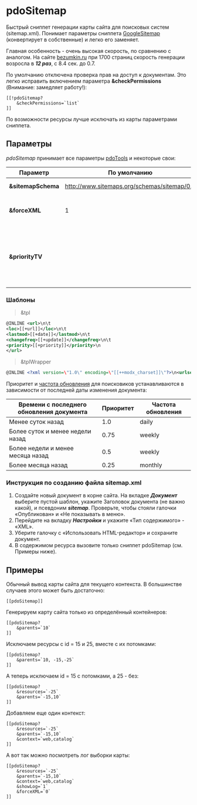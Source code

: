 # pdoSitemap

Быстрый сниппет генерации карты сайта для поисковых систем (sitemap.xml). Понимает параметры сниппета [GoogleSitemap][1] (конвертирует в собственные) и легко его заменяет.

Главная особенность - очень высокая скорость, по сравнению с аналогом. На сайте [bezumkin.ru][2] при 1700 страниц скорость генерации возросла в ***12 раз***, с 8.4 сек. до 0.7.

По умолчанию отключена проверка прав на доступ к документам. Это легко исправить включением параметра **&checkPermissions** (Внимание: замедляет работу!):

``` modx
[[!pdoSitemap?
    &checkPermissions=`list`
]]
```

По возможности ресурсы лучше исключать из карты параметрами сниппета.

## Параметры

*pdoSitemap* принимает все параметры [pdoTools][3] и некоторые свои:

| Параметр           | По умолчанию                                  | Описание                                                                                                           |
| ------------------ | --------------------------------------------- | ------------------------------------------------------------------------------------------------------------------ |
| **&sitemapSchema** | <http://www.sitemaps.org/schemas/sitemap/0.9> | Схема карты сайта.                                                                                                 |
| **&forceXML**      | 1                                             | Принудительно выводить страницу как XML.                                                                           |
| **&priorityTV**    |                                               | Дополнительное поле, в котором указывается [приоритет][4] документа. Нужно добавить его в параметр **&includeTVs** |

### Шаблоны

> &tpl

``` xml
@INLINE <url>\n\t
<loc>[[+url]]</loc>\n\t
<lastmod>[[+date]]</lastmod>\n\t
<changefreq>[[+update]]</changefreq>\n\t
<priority>[[+priority]]</priority>\n
</url>
```

> &tplWrapper

``` xml
@INLINE <?xml version=\"1.0\" encoding=\"[[++modx_charset]]\"?>\n<urlset xmlns=\"[[+schema]]\">\n[[+output]]\n</urlset>
```

Приоритет и [частота обновления][5] для поисковиков устанавливаются в зависимости от последней даты изменения документа:

| Времени с последнего обновления документа | Приоритет | Частота обновления |
| ----------------------------------------- | --------- | ------------------ |
| Менее суток назад                         | 1.0       | daily              |
| Более суток и менее недели назад          | 0.75      | weekly             |
| Более недели и менее месяца назад         | 0.5       | weekly             |
| Более месяца назад                        | 0.25      | monthly            |

### Инструкция по созданию файла sitemap.xml

1. Создайте новый документ в корне сайта. На вкладке ***Документ*** выберите пустой шаблон, укажите Заголовок документа (не важно какой), и псевдоним ***sitemap***. Проверьте, чтобы стояли галочки «Опубликован» и «Не показывать в меню».
2. Перейдите на вкладку ***Настройки*** и укажите «Тип содержимого» - «XML».
3. Уберите галочку с «Использовать HTML-редактор» и сохраните документ.
4. В содержимом ресурса вызовите только сниппет pdoSitemap (см. Примеры ниже).

## Примеры

Обычный вывод карты сайта для текущего контекста. В большинстве случаев этого может быть достаточно:

``` modx
[[pdoSitemap]]
```

Генерируем карту сайта только из определённый контейнеров:

``` modx
[[pdoSitemap?
    &parents=`10`
]]
```

Исключаем ресурсы с id = 15 и 25, вместе с их потомками:

``` modx
[[pdoSitemap?
    &parents=`10, -15,-25`
]]
```

А теперь исключаем id = 15 с потомками, а 25 - без:

``` modx
[[pdoSitemap?
    &resources=`-25`
    &parents=`-15,10`
]]
```

Добавляем еще один контекст:

``` modx
[[pdoSitemap?
    &resources=`-25`
    &parents=`-15,10`
    &context=`web,catalog`
]]
```

А вот так можно посмотреть лог выборки карты:

``` modx
[[pdoSitemap?
    &resources=`-25`
    &parents=`-15,10`
    &context=`web,catalog`
    &showLog=`1`
    &forceXML=`0`
]]
```

[1]: http://rtfm.modx.com/extras/revo/googlesitemap
[2]: http://bezumkin.ru/sitemap.xml
[3]: /ru/01_Компоненты/01_pdoTools/04_Общие_параметры.md
[4]: http://www.sitemaps.org/ru/protocol.html#prioritydef
[5]: http://www.sitemaps.org/ru/protocol.html#changefreqdef
